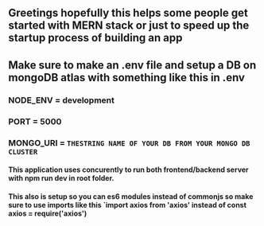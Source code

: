 ## Greetings hopefully this helps some people get started with MERN stack or just to speed up the startup process of building an app

## Make sure to make an .env file and setup a DB on mongoDB atlas with something like this in .env

### NODE_ENV = development

### PORT = 5000

### MONGO_URI = `THESTRING NAME OF YOUR DB FROM YOUR MONGO DB CLUSTER`

#### This application uses concurently to run both frontend/backend server with npm run dev in root folder.

#### This also is setup so you can es6 modules instead of commonjs so make sure to use imports like this `import axios from 'axios' instead of const axios = require('axios')
